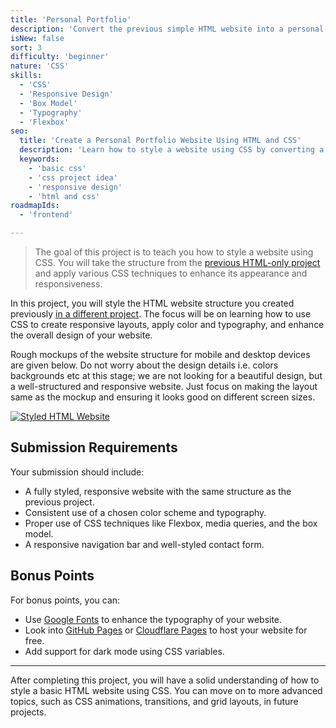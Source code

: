 ```yaml
---
title: 'Personal Portfolio'
description: 'Convert the previous simple HTML website into a personal portfolio.'
isNew: false
sort: 3
difficulty: 'beginner'
nature: 'CSS'
skills:
  - 'CSS'
  - 'Responsive Design'
  - 'Box Model'
  - 'Typography'
  - 'Flexbox'
seo:
  title: 'Create a Personal Portfolio Website Using HTML and CSS'
  description: 'Learn how to style a website using CSS by converting a simple HTML website into a personal portfolio.'
  keywords:
    - 'basic css'
    - 'css project idea'
    - 'responsive design'
    - 'html and css'
roadmapIds:
  - 'frontend'

---
```


> The goal of this project is to teach you how to style a website using CSS. You will take the structure from the [previous HTML-only project](/projects/basic-html-website) and apply various CSS techniques to enhance its appearance and responsiveness.

In this project, you will style the HTML website structure you created previously [in a different project](/projects/basic-html-website). The focus will be on learning how to use CSS to create responsive layouts, apply color and typography, and enhance the overall design of your website.

Rough mockups of the website structure for mobile and desktop devices are given below. Do not worry about the design details i.e. colors backgrounds etc at this stage; we are not looking for a beautiful design, but a well-structured and responsive website. Just focus on making the layout same as the mockup and ensuring it looks good on different screen sizes.

[![Styled HTML Website](https://assets.roadmap.sh/guest/portfolio-template-xdhki.png)](https://assets.roadmap.sh/guest/portfolio-template-xdhki.png)

## Submission Requirements

Your submission should include:

- A fully styled, responsive website with the same structure as the previous project.
- Consistent use of a chosen color scheme and typography.
- Proper use of CSS techniques like Flexbox, media queries, and the box model.
- A responsive navigation bar and well-styled contact form.

## Bonus Points

For bonus points, you can:

- Use [Google Fonts](https://fonts.google.com/) to enhance the typography of your website.
- Look into [GitHub Pages](https://pages.github.com/) or [Cloudflare Pages](https://pages.cloudflare.com/) to host your website for free.
- Add support for dark mode using CSS variables.

---

After completing this project, you will have a solid understanding of how to style a basic HTML website using CSS. You can move on to more advanced topics, such as CSS animations, transitions, and grid layouts, in future projects.

